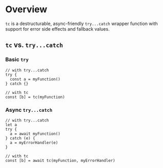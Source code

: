 # Overview

`tc` is a destructurable, async-friendly `try...catch` wrapper function with support for error side effects and fallback values.

## `tc` vs. `try...catch`

### Basic `try`

```ts{7}
// with try...catch
try {
  const a = myFunction()
} catch {}

// with tc
const [b] = tc(myFunction)
```

### Async `try...catch`

```ts{10}
// with try...catch
let a
try {
  a = await myFunction()
} catch (e) {
  a = myErrorHandler(e)
}

// with tc
const [b] = await tc(myFunction, myErrorHandler)
```
